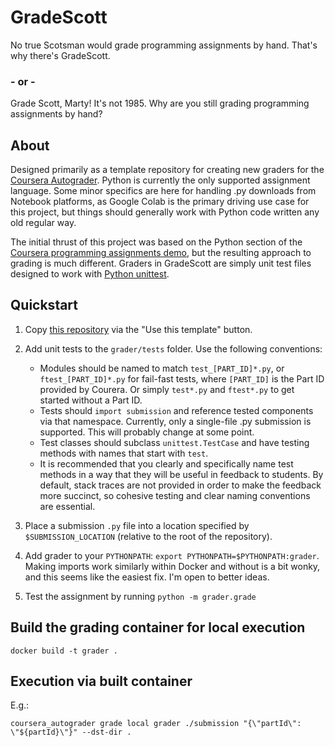 # GradeScott

No true Scotsman would grade programming assignments by hand. That's why there's GradeScott.

### - or -

Grade Scott, Marty! It's not 1985. Why are you still grading programming assignments by hand?


## About

Designed primarily as a template repository for creating new graders for the
[Coursera Autograder](https://github.com/coursera/coursera_autograder). Python is
currently the only supported assignment language. Some minor specifics are here for
handling .py downloads from Notebook platforms, as Google Colab is the primary driving
use case for this project, but things should generally work with Python code written
any old regular way.


The initial thrust of this project was based on the Python section of the
[Coursera programming assignments demo](https://github.com/coursera/programming-assignments-demo),
but the resulting approach to grading is much different. Graders in GradeScott are
simply unit test files designed to work with [Python unittest](https://docs.python.org/3/library/unittest.html).


## Quickstart

 1. Copy [this repository](https://github.com/scott2b/GradeScott) via the "Use this template" button.

 2. Add unit tests to the `grader/tests` folder. Use the following conventions:
    - Modules should be named to match `test_[PART_ID]*.py`, or `ftest_[PART_ID]*.py`
      for fail-fast tests, where `[PART_ID]` is the Part ID provided by Courera. Or
      simply `test*.py` and `ftest*.py` to get started without a Part ID.
    - Tests should `import submission` and reference tested components via that
      namespace. Currently, only a single-file .py submission is supported. This will
      probably change at some point.
    - Test classes should subclass `unittest.TestCase` and have testing methods
      with names that start with `test`.
    - It is recommended that you clearly and specifically name test methods in a way
      that they will be useful in feedback to students. By default, stack traces are
      not provided in order to make the feedback more succinct, so cohesive testing
      and clear naming conventions are essential.

 3. Place a submission `.py` file into a location specified by `$SUBMISSION_LOCATION`
    (relative to the root of the repository).

 4. Add grader to your `PYTHONPATH`: `export PYTHONPATH=$PYTHONPATH:grader`. Making
    imports work similarly within Docker and without is a bit wonky, and this seems
    like the easiest fix. I'm open to better ideas.

 4. Test the assignment by running `python -m grader.grade`

## Build the grading container for local execution

```
docker build -t grader .
```

## Execution via built container

E.g.:

```
coursera_autograder grade local grader ./submission "{\"partId\": \"${partId}\"}" --dst-dir .
```
